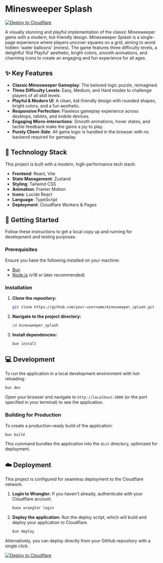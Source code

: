 # Minesweeper Splash

[![Deploy to Cloudflare](https://deploy.workers.cloudflare.com/button)](https://deploy.workers.cloudflare.com/?url=https://github.com/chambsnoah/minesweeper)

A visually stunning and playful implementation of the classic Minesweeper game with a modern, kid-friendly design. Minesweeper Splash is a single-page experience where players uncover squares on a grid, aiming to avoid hidden 'water balloons' (mines). The game features three difficulty levels, a delightful 'Kid Playful' aesthetic, bright colors, smooth animations, and charming icons to create an engaging and fun experience for all ages.

## ✨ Key Features

*   **Classic Minesweeper Gameplay**: The beloved logic puzzle, reimagined.
*   **Three Difficulty Levels**: Easy, Medium, and Hard modes to challenge players of all skill levels.
*   **Playful & Modern UI**: A clean, kid-friendly design with rounded shapes, bright colors, and a fun aesthetic.
*   **Responsive Perfection**: Flawless gameplay experience across desktops, tablets, and mobile devices.
*   **Engaging Micro-interactions**: Smooth animations, hover states, and tactile feedback make the game a joy to play.
*   **Purely Client-Side**: All game logic is handled in the browser with no backend required for gameplay.

## 🚀 Technology Stack

This project is built with a modern, high-performance tech stack:

*   **Frontend**: React, Vite
*   **State Management**: Zustand
*   **Styling**: Tailwind CSS
*   **Animation**: Framer Motion
*   **Icons**: Lucide React
*   **Language**: TypeScript
*   **Deployment**: Cloudflare Workers & Pages

## 🏁 Getting Started

Follow these instructions to get a local copy up and running for development and testing purposes.

### Prerequisites

Ensure you have the following installed on your machine:
*   [Bun](https://bun.sh/)
*   [Node.js](https://nodejs.org/) (v18 or later recommended)

### Installation

1.  **Clone the repository:**
    ```sh
    git clone https://github.com/your-username/minesweeper_splash.git
    ```
2.  **Navigate to the project directory:**
    ```sh
    cd minesweeper_splash
    ```
3.  **Install dependencies:**
    ```sh
    bun install
    ```

## 💻 Development

To run the application in a local development environment with hot-reloading:

```sh
bun dev
```

Open your browser and navigate to `http://localhost:3000` (or the port specified in your terminal) to see the application.

### Building for Production

To create a production-ready build of the application:

```sh
bun build
```

This command bundles the application into the `dist` directory, optimized for deployment.

## ☁️ Deployment

This project is configured for seamless deployment to the Cloudflare network.

1.  **Login to Wrangler:**
    If you haven't already, authenticate with your Cloudflare account.
    ```sh
    bunx wrangler login
    ```
2.  **Deploy the application:**
    Run the deploy script, which will build and deploy your application to Cloudflare.
    ```sh
    bun deploy
    ```

Alternatively, you can deploy directly from your GitHub repository with a single click.

[![Deploy to Cloudflare](https://deploy.workers.cloudflare.com/button)](https://deploy.workers.cloudflare.com/?url=https://github.com/chambsnoah/minesweeper)